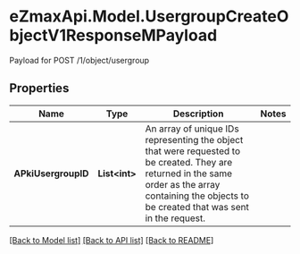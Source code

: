 # eZmaxApi.Model.UsergroupCreateObjectV1ResponseMPayload
Payload for POST /1/object/usergroup

## Properties

Name | Type | Description | Notes
------------ | ------------- | ------------- | -------------
**APkiUsergroupID** | **List&lt;int&gt;** | An array of unique IDs representing the object that were requested to be created.  They are returned in the same order as the array containing the objects to be created that was sent in the request. | 

[[Back to Model list]](../README.md#documentation-for-models) [[Back to API list]](../README.md#documentation-for-api-endpoints) [[Back to README]](../README.md)

